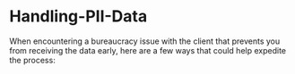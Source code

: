 # Handling-PII-Data
When encountering a bureaucracy issue with the client that prevents you from receiving the data early, here are a few ways that could help expedite the process:
